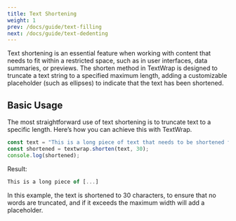 ```yaml
---
title: Text Shortening
weight: 1
prev: /docs/guide/text-filling
next: /docs/guide/text-dedenting
---
```


Text shortening is an essential feature when working with content that needs to fit within a restricted space, such as in user interfaces, data summaries, or previews. The shorten method in TextWrap is designed to truncate a text string to a specified maximum length, adding a customizable placeholder (such as ellipses) to indicate that the text has been shortened.

<!--more-->

## Basic Usage

The most straightforward use of text shortening is to truncate text to a specific length. Here’s how you can achieve this with TextWrap.

```javascript {filename="example.js"}
const text = "This is a long piece of text that needs to be shortened for display purposes.";
const shortened = textwrap.shorten(text, 30);
console.log(shortened);
```

Result:

```javascript
This is a long piece of [...]
```

In this example, the text is shortened to 30 characters, to ensure that no words are truncated, and if it exceeds the maximum width will add a placeholder.
